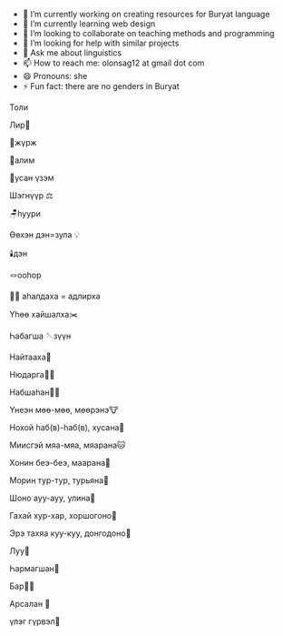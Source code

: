- 🔭 I’m currently working on creating resources for Buryat language
- 🌱 I’m currently learning web design
- 👯 I’m looking to collaborate on teaching methods and programming
- 🤔 I’m looking for help with similar projects
- 💬 Ask me about linguistics 
- 📫 How to reach me: olonsag12 at gmail dot com
- 😄 Pronouns: she
- ⚡ Fun fact: there are no genders in Buryat



Толи

Лир🍐

🍊жүрж

🍏алим  

🍇усан үзэм

Шэгнүүр ⚖️

🪑һуури

Өөхэн дэн=зула 💡

🕯️дэн

🪢ооһор

🧗‍♂️ аhалдаха = адлирха

Үһөө хайшалха✂️

Һабагша 🪡зүүн

Найтааха🤧

Нюдарга✊🏼

Набшаһан🍂🍃

Үнеэн мөө-мөө, мөөрэнэ🐮

Нохой һаб(в)-һаб(в), хусана🐶

Миисгэй мяа-мяа, мяарана🐱

Хонин беэ-беэ, маарана🐑

Морин тур-тур, турьяна🐴

Шоно ауу-ауу, улина🐺

Гахай хур-хар, хоршогоно🐷

Эрэ тахяа куу-куу, донгодоно🐓

Луу🐉

Һармагшан🐒

Бар🐅🐯

Арсалан 🦁

үлэг гүрвэл🦖






